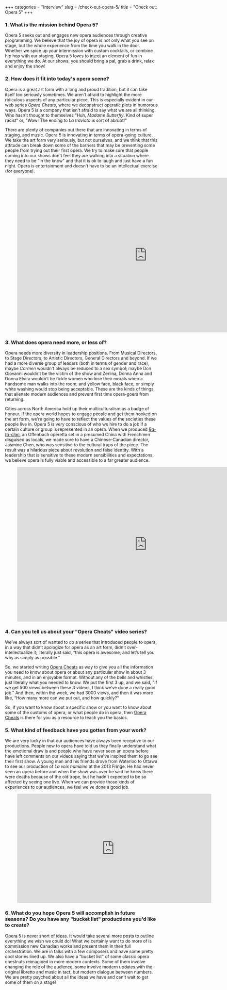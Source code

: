 +++
categories = "Interview"
slug = /check-out-opera-5/
title = "Check out: Opera 5"
+++

### 1. What is the mission behind Opera 5?

Opera 5 seeks out and engages new opera audiences through creative programming. We believe that the joy of opera is not only what you see on stage, but the whole experience from the time you walk in the door. Whether we spice up your intermission with custom cocktails, or combine hip hop with our staging, Opera 5 loves to inject an element of fun in everything we do. At our shows, you should bring a pal, grab a drink, relax and enjoy the show! 

### 2. How does it fit into today's opera scene?

Opera is a great art form with a long and proud tradition, but it can take itself too seriously sometimes. We aren't afraid to highlight the more ridiculous aspects of any particular piece. This is especially evident in our web series *Opera Cheats*, where we deconstruct operatic plots in humorous ways. Opera 5 is a company that isn't afraid to say what we are all thinking. Who hasn't thought to themselves "Huh, *Madame Butterfly*. Kind of super racist" or, "Wow! The ending to *La traviata* is sort of abrupt!" 

There are plenty of companies out there that are innovating in terms of staging, and music. Opera 5 is innovating in terms of opera-going culture. We take the art form very seriously, but not ourselves, and we think that this attitude can break down some of the barriers that may be preventing some people from trying out their first opera. We try to make sure that people coming into our shows don't feel they are walking into a situation where they need to be "in the know" and that it is ok to laugh and just have a fun night. Opera is entertainment and doesn't have to be an intellectual exercise (for everyone). 

<figure data-type="video">
<iframe width="854" height="510" src="https://www.youtube.com/embed/ikOUh8ZZ23k" frameborder="0" allowfullscreen></iframe>
</figure>
 
### 3. What does opera need more, or less of?

Opera needs more diversity in leadership positions. From Musical Directors, to Stage Directors, to Artistic Directors, General Directors and beyond. If we had a more diverse group of leaders (both in terms of gender and race), maybe *Carmen* wouldn't always be reduced to a sex symbol; maybe Don Giovanni wouldn't be the victim of the show and Zerlina, Donna Anna and Donna Elvira wouldn't be fickle women who lose their morals when a handsome man walks into the room; and yellow face, black face, or simply white washing would stop being acceptable. These are the kinds of things that alienate modern audiences and prevent first time opera-goers from returning. 

Cities across North America hold up their multiculturalism as a badge of honour. If the opera world hopes to engage people and get them hooked on the art form, we're going to have to reflect the values of the societies these people live in. Opera 5 is very conscious of who we hire to do a job if a certain culture or group is represented in an opera. When we produced [*Ba-ta-clan*](http://www.schmopera.com/in-review-offenbachhahn/), an Offenbach operetta set in a presumed China with Frenchmen disguised as locals, we made sure to have a Chinese-Canadian director, Jasmine Chen, who was sensitive to the cultural traps of the piece. The result was a hilarious piece about revolution and false identity. With a leadership that is sensitive to these modern sensibilities and expectations, we believe opera is fully viable and accessible to a far greater audience. 

<figure data-type="video">
<iframe width="854" height="510" src="https://www.youtube.com/embed/tWT-uoOk-54" frameborder="0" allowfullscreen></iframe>
</figure>

### 4. Can you tell us about your "Opera Cheats" video series?

We’ve always sort of wanted to do a series that introduced people to opera, in a way that didn’t apologize for opera as an art form, didn’t over-intellectualize it; literally just said, “this opera is awesome, and let’s tell you why as simply as possible."

So, we started writing [Opera Cheats](https://www.youtube.com/user/OperaFive) as way to give you all the information you need to know about opera or about any particular show in about 3 minutes, and in an enjoyable format. Without any of the bells and whistles, just literally what you needed to know. We put the first 3 up, and we said, "If we get 500 views between these 3 videos, I think we’ve done a really good job." And then, within the week, we had 3000 views, and then it was more like, “How many more can we put out, and how quickly?"

So, if you want to know about a specific show or you want to know about some of the customs of opera, or what people do in opera, then [Opera Cheats](https://www.youtube.com/user/OperaFive) is there for you as a resource to teach you the basics.
 
### 5. What kind of feedback have you gotten from your work?

We are very lucky in that our audiences have always been receptive to our productions. People new to opera have told us they finally understand what the emotional draw is and people who have never seen an opera before have left comments on our videos saying that we've inspired them to go see their first show. A young man and his friends drove from Waterloo to Ottawa to see our production of *La voix humaine* at the 2013 Fringe. He had never seen an opera before and when the show was over he said he knew there were deaths because of the old trope, but he hadn't expected to be so affected by seeing one live. When we can provide those kinds of experiences to our audiences, we feel we've done a good job.

<figure data-type="video">
<iframe width="640" height="360" src="https://www.youtube.com/embed/JqrVM4F8kHs" frameborder="0" allowfullscreen></iframe>
</figure>

### 6. What do you hope Opera 5 will accomplish in future seasons? Do you have any "bucket list" productions you'd like to create?

Opera 5 is never short of ideas. It would take several more posts to outline everything we wish we could do! What we certainly want to do more of is commission new Canadian works and present them in their full orchestration. We are in talks with a few composers and have some pretty cool stories lined up. We also have a "bucket list" of some classic opera chestnuts reimagined in more modern contexts. Some of them involve changing the role of the audience, some involve modern updates with the original libretto and music in tact, but modern dialogue between numbers. We are pretty psyched about all the ideas we have and can't wait to get some of them on a stage! 
